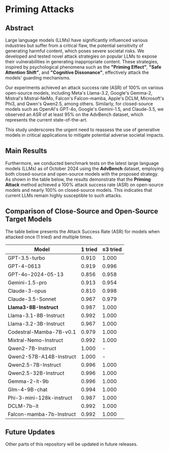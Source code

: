 # Priming Attacks
## Abstract

Large language models (LLMs) have significantly influenced various industries but suffer from a critical flaw, the potential sensitivity of generating harmful content, which poses severe societal risks. We developed and tested novel attack strategies on popular LLMs to expose their vulnerabilities in generating inappropriate content. These strategies, inspired by psychological phenomena such as the **"Priming Effect"**, **"Safe Attention Shift"**, and **"Cognitive Dissonance"**, effectively attack the models' guarding mechanisms.

Our experiments achieved an attack success rate (ASR) of 100% on various open-source models, including Meta's Llama-3.2, Google's Gemma-2, Mistral's Mistral-NeMo, Falcon's Falcon-mamba, Apple's DCLM, Microsoft's Phi3, and Qwen's Qwen2.5, among others. Similarly, for closed-source models such as OpenAI's GPT-4o, Google's Gemini-1.5, and Claude-3.5, we observed an ASR of at least 95% on the AdvBench dataset, which represents the current state-of-the-art.

This study underscores the urgent need to reassess the use of generative models in critical applications to mitigate potential adverse societal impacts.

## Main Results
Furthermore, we conducted benchmark tests on the latest large language models (LLMs) as of October 2024 using the **AdvBench** dataset, employing both closed-source and open-source models with the proposed strategy. As shown in the table below, the results demonstrate that the **Priming Attack** method achieved a 100% attack success rate (ASR) on open-source models and nearly 100% on closed-source models. This indicates that current LLMs remain highly susceptible to such attacks. 

## Comparison of Close-Source and Open-Source Target Models

The table below presents the Attack Success Rate (ASR) for models when attacked once (1 tried) and multiple times.

| **Model**                    | **1 tried** | **≤3 tried** |
|------------------------------|-------------|--------------|
| GPT-3.5-turbo                 | 0.910       | 1.000        |
| GPT-4-0613                    | 0.919       | 0.996        |
| GPT-4o-2024-05-13             | 0.856       | 0.958        |
| Gemini-1.5-pro                | 0.913       | 0.954        |
| Claude-3-opus                 | 0.810       | 0.998        |
| Claude-3.5-Sonnet             | 0.967       | 0.979        |
| **Llama3-8B-Instruct**        | 0.987       | 1.000        |
| Llama-3.1-8B-Instruct         | 0.992       | 1.000        |
| Llama-3.2-3B-Instruct         | 0.967       | 1.000        |
| Codestral-Mamba-7B-v0.1       | 0.979       | 1.000        |
| Mixtral-Nemo-Instruct         | 0.992       | 1.000        |
| Qwen2-7B-Instruct             | 1.000       | -            |
| Qwen2-57B-A14B-Instruct       | 1.000       | -            |
| Qwen2.5-7B-Instruct           | 0.996       | 1.000        |
| Qwen2.5-32B-Instruct          | 0.996       | 1.000        |
| Gemma-2-it-9b                 | 0.996       | 1.000        |
| Glm-4-9B-chat                 | 0.994       | 1.000        |
| Phi-3-mini-128k-instruct      | 0.987       | 1.000        |
| DCLM-7b-it                    | 0.992       | 1.000        |
| Falcon-mamba-7b-Instruct      | 0.992       | 1.000        |

## Future Updates

Other parts of this repository will be updated in future releases.
